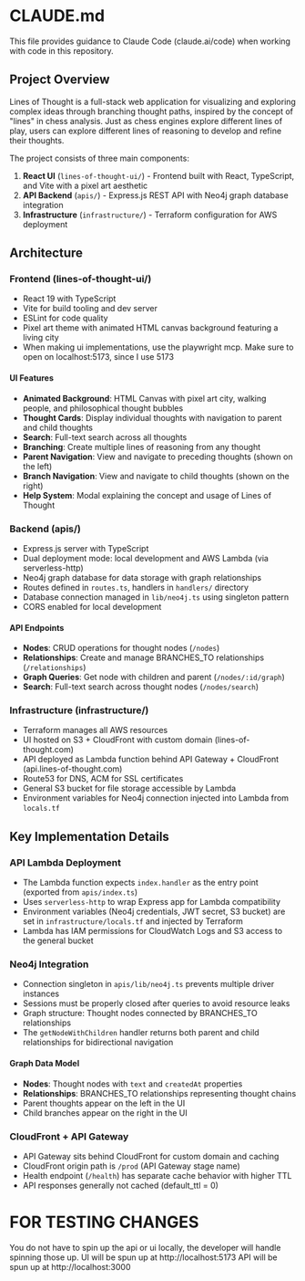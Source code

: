 # CLAUDE.md

This file provides guidance to Claude Code (claude.ai/code) when working with code in this repository.

## Project Overview

Lines of Thought is a full-stack web application for visualizing and exploring complex ideas through branching thought paths, inspired by the concept of "lines" in chess analysis. Just as chess engines explore different lines of play, users can explore different lines of reasoning to develop and refine their thoughts.

The project consists of three main components:

1. **React UI** (`lines-of-thought-ui/`) - Frontend built with React, TypeScript, and Vite with a pixel art aesthetic
2. **API Backend** (`apis/`) - Express.js REST API with Neo4j graph database integration
3. **Infrastructure** (`infrastructure/`) - Terraform configuration for AWS deployment

## Architecture

### Frontend (lines-of-thought-ui/)
- React 19 with TypeScript
- Vite for build tooling and dev server
- ESLint for code quality
- Pixel art theme with animated HTML canvas background featuring a living city
- When making ui implementations, use the playwright mcp. Make sure to open on localhost:5173, since I use 5173

#### UI Features
- **Animated Background**: HTML Canvas with pixel art city, walking people, and philosophical thought bubbles
- **Thought Cards**: Display individual thoughts with navigation to parent and child thoughts
- **Search**: Full-text search across all thoughts
- **Branching**: Create multiple lines of reasoning from any thought
- **Parent Navigation**: View and navigate to preceding thoughts (shown on the left)
- **Branch Navigation**: View and navigate to child thoughts (shown on the right)
- **Help System**: Modal explaining the concept and usage of Lines of Thought

### Backend (apis/)
- Express.js server with TypeScript
- Dual deployment mode: local development and AWS Lambda (via serverless-http)
- Neo4j graph database for data storage with graph relationships
- Routes defined in `routes.ts`, handlers in `handlers/` directory
- Database connection managed in `lib/neo4j.ts` using singleton pattern
- CORS enabled for local development

#### API Endpoints
- **Nodes**: CRUD operations for thought nodes (`/nodes`)
- **Relationships**: Create and manage BRANCHES_TO relationships (`/relationships`)
- **Graph Queries**: Get node with children and parent (`/nodes/:id/graph`)
- **Search**: Full-text search across thought nodes (`/nodes/search`)

### Infrastructure (infrastructure/)
- Terraform manages all AWS resources
- UI hosted on S3 + CloudFront with custom domain (lines-of-thought.com)
- API deployed as Lambda function behind API Gateway + CloudFront (api.lines-of-thought.com)
- Route53 for DNS, ACM for SSL certificates
- General S3 bucket for file storage accessible by Lambda
- Environment variables for Neo4j connection injected into Lambda from `locals.tf`

## Key Implementation Details

### API Lambda Deployment
- The Lambda function expects `index.handler` as the entry point (exported from `apis/index.ts`)
- Uses `serverless-http` to wrap Express app for Lambda compatibility
- Environment variables (Neo4j credentials, JWT secret, S3 bucket) are set in `infrastructure/locals.tf` and injected by Terraform
- Lambda has IAM permissions for CloudWatch Logs and S3 access to the general bucket

### Neo4j Integration
- Connection singleton in `apis/lib/neo4j.ts` prevents multiple driver instances
- Sessions must be properly closed after queries to avoid resource leaks
- Graph structure: Thought nodes connected by BRANCHES_TO relationships
- The `getNodeWithChildren` handler returns both parent and child relationships for bidirectional navigation

#### Graph Data Model
- **Nodes**: Thought nodes with `text` and `createdAt` properties
- **Relationships**: BRANCHES_TO relationships representing thought chains
- Parent thoughts appear on the left in the UI
- Child branches appear on the right in the UI

### CloudFront + API Gateway
- API Gateway sits behind CloudFront for custom domain and caching
- CloudFront origin path is `/prod` (API Gateway stage name)
- Health endpoint (`/health`) has separate cache behavior with higher TTL
- API responses generally not cached (default_ttl = 0)

# FOR TESTING CHANGES
You do not have to spin up the api or ui locally, the developer will handle spinning those up.
UI will be spun up at http://localhost:5173
API will be spun up at http://localhost:3000